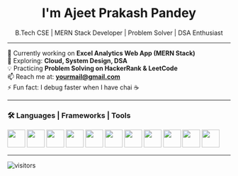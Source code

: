 <h1 align="center">I'm Ajeet Prakash Pandey</h1>

<p align="center">
  B.Tech CSE | MERN Stack Developer | Problem Solver | DSA Enthusiast
</p>

---

🔭 Currently working on **Excel Analytics Web App (MERN Stack)**  
🌱 Exploring: **Cloud, System Design, DSA**  
💡 Practicing **Problem Solving on HackerRank & LeetCode**  
📫 Reach me at: **yourmail@gmail.com**  
⚡ Fun fact: I debug faster when I have chai ☕  

---

### 🛠 Languages | Frameworks | Tools

<p align="left">
  <img src="https://cdn.jsdelivr.net/gh/devicons/devicon/icons/html5/html5-original.svg" width="40"/>
  <img src="https://cdn.jsdelivr.net/gh/devicons/devicon/icons/css3/css3-original.svg" width="40"/>
  <img src="https://cdn.jsdelivr.net/gh/devicons/devicon/icons/javascript/javascript-original.svg" width="40"/>
  <img src="https://cdn.jsdelivr.net/gh/devicons/devicon/icons/react/react-original.svg" width="40"/>
  <img src="https://cdn.jsdelivr.net/gh/devicons/devicon/icons/nodejs/nodejs-original.svg" width="40"/>
  <img src="https://cdn.jsdelivr.net/gh/devicons/devicon/icons/express/express-original.svg" width="40"/>
  <img src="https://cdn.jsdelivr.net/gh/devicons/devicon/icons/mongodb/mongodb-original.svg" width="40"/>
  <img src="https://cdn.jsdelivr.net/gh/devicons/devicon/icons/java/java-original.svg" width="40"/>
  <img src="https://cdn.jsdelivr.net/gh/devicons/devicon/icons/python/python-original.svg" width="40"/>
  <img src="https://cdn.jsdelivr.net/gh/devicons/devicon/icons/git/git-original.svg" width="40"/>
  <img src="https://cdn.jsdelivr.net/gh/devicons/devicon/icons/github/github-original.svg" width="40"/>
</p>

---

![visitors](https://visitor-badge.laobi.icu/badge?page_id=ajeetpandey)

